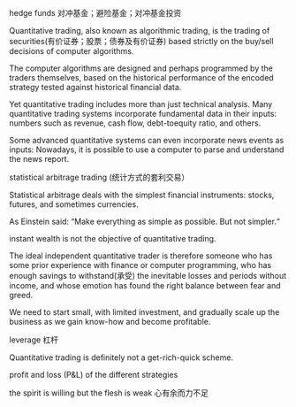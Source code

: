 hedge funds 	对冲基金；避险基金；对冲基金投资

Quantitative trading, also known as algorithmic trading, is the trading of securities(有价证券；股票；债券及有价证券) based strictly on the buy/sell decisions of computer algorithms.

The computer algorithms are designed and perhaps programmed by the traders themselves, based on the historical performance of the encoded strategy tested against historical financial data.

Yet quantitative trading includes more than just technical analysis. Many quantitative trading systems incorporate fundamental
data in their inputs: numbers such as revenue, cash flow, debt-toequity ratio, and others.

Some advanced quantitative systems can even incorporate news events as inputs: Nowadays, it is possible to use a computer to parse and understand the news report.

statistical arbitrage trading (统计方式的套利交易）

Statistical arbitrage deals with the simplest financial instruments: stocks, futures, and sometimes currencies.

As Einstein said: “Make everything as simple as possible. But not simpler.“

instant wealth is not the objective of quantitative trading.

The ideal independent quantitative trader is therefore someone who has some prior experience with finance or computer programming, who has enough savings to withstand(承受) the inevitable losses and periods without income, and whose emotion has found the right balance between fear and greed.

We need to start small, with limited investment, and gradually scale up the business as we gain know-how and become profitable.

leverage 杠杆

Quantitative trading is definitely not a get-rich-quick scheme. 

profit and loss (P&L) of the different strategies 

the spirit is willing but the flesh is weak 心有余而力不足








